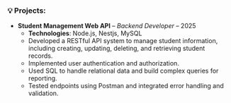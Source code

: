 ### 💡 Projects:

* **Student Management Web API** – *Backend Developer* – 2025
  * **Technologies**: Node.js, Nestjs, MySQL
  * Developed a RESTful API system to manage student information, including creating, updating, deleting, and retrieving student records.
  * Implemented user authentication and authorization.
  * Used SQL to handle relational data and build complex queries for reporting.
  * Tested endpoints using Postman and integrated error handling and validation.
